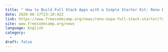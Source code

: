 ```yaml
---
title: " How to Build Full Stack Apps with a Simple Starter Kit: Reno Expo "
date: 2020-06-17T23:10:42Z
link: https://www.freecodecamp.org/news/reno-expo-full-stack-starter/?utm_medium=RSS&utm_source=news.12bit.vn
site: www.freecodecamp.org/news
language: English
category:
  -   
draft: false
---
```

